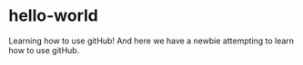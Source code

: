 hello-world
===========

Learning how to use gitHub!
And here we have a newbie attempting to learn how to use gitHub.

